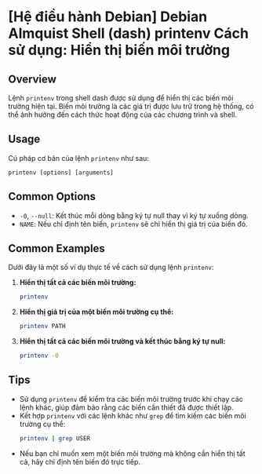 # [Hệ điều hành Debian] Debian Almquist Shell (dash) printenv Cách sử dụng: Hiển thị biến môi trường

## Overview
Lệnh `printenv` trong shell dash được sử dụng để hiển thị các biến môi trường hiện tại. Biến môi trường là các giá trị được lưu trữ trong hệ thống, có thể ảnh hưởng đến cách thức hoạt động của các chương trình và shell.

## Usage
Cú pháp cơ bản của lệnh `printenv` như sau:
```
printenv [options] [arguments]
```

## Common Options
- `-0`, `--null`: Kết thúc mỗi dòng bằng ký tự null thay vì ký tự xuống dòng.
- `NAME`: Nếu chỉ định tên biến, `printenv` sẽ chỉ hiển thị giá trị của biến đó.

## Common Examples
Dưới đây là một số ví dụ thực tế về cách sử dụng lệnh `printenv`:

1. **Hiển thị tất cả các biến môi trường:**
   ```sh
   printenv
   ```

2. **Hiển thị giá trị của một biến môi trường cụ thể:**
   ```sh
   printenv PATH
   ```

3. **Hiển thị tất cả các biến môi trường và kết thúc bằng ký tự null:**
   ```sh
   printenv -0
   ```

## Tips
- Sử dụng `printenv` để kiểm tra các biến môi trường trước khi chạy các lệnh khác, giúp đảm bảo rằng các biến cần thiết đã được thiết lập.
- Kết hợp `printenv` với các lệnh khác như `grep` để tìm kiếm các biến môi trường cụ thể:
  ```sh
  printenv | grep USER
  ```
- Nếu bạn chỉ muốn xem một biến môi trường mà không cần hiển thị tất cả, hãy chỉ định tên biến đó trực tiếp.